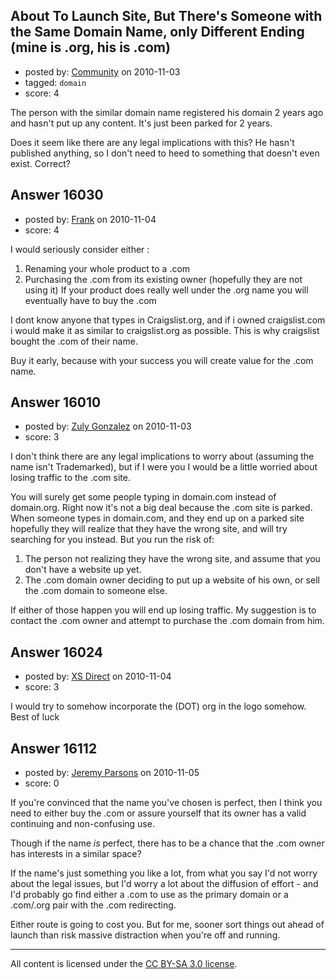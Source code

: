 ## About To Launch Site, But There's Someone with the Same Domain Name, only Different Ending (mine is .org, his is .com)

- posted by: [Community](https://stackexchange.com/users/-1/-1-community) on 2010-11-03
- tagged: `domain`
- score: 4

The person with the similar domain name registered his domain 2 years ago and hasn't put up any content. It's just been parked for 2 years.

Does it seem like there are any legal implications with this? He hasn't published anything, so I don't need to heed to something that doesn't even exist. Correct?


## Answer 16030

- posted by: [Frank](https://stackexchange.com/users/-1/4858-frank) on 2010-11-04
- score: 4

I would seriously consider either :
1. Renaming your whole product to a .com
2. Purchasing the .com from its existing owner (hopefully they are not using it)
   If your product does really well under the .org name you will eventually have to buy the .com

I dont know anyone that types in Craigslist.org,
and if i owned craigslist.com i would make it as similar to craigslist.org as possible.
This is why craigslist bought the .com of their name.

Buy it early, because with your success you will create value for the .com name. 


## Answer 16010

- posted by: [Zuly Gonzalez](https://stackexchange.com/users/-1/2692-zuly-gonzalez) on 2010-11-03
- score: 3

I don't think there are any legal implications to worry about (assuming the name isn't Trademarked), but if I were you I would be a little worried about losing traffic to the .com site.

You will surely get some people typing in domain.com instead of domain.org. Right now it's not a big deal because the .com site is parked. When someone types in domain.com, and they end up on a parked site hopefully they will realize that they have the wrong site, and will try searching for you instead. But you run the risk of:

 1. The person not realizing they have the wrong site, and assume that you don't have a website up yet.
 2. The .com domain owner deciding to put up a website of his own, or sell the .com domain to someone else. 

If either of those happen you will end up losing traffic. My suggestion is to contact the .com owner and attempt to purchase the .com domain from him.


## Answer 16024

- posted by: [XS Direct](https://stackexchange.com/users/-1/4834-xs-direct) on 2010-11-04
- score: 3

I would try to somehow incorporate the (DOT) org in the logo somehow. Best of luck


## Answer 16112

- posted by: [Jeremy Parsons](https://stackexchange.com/users/-1/4291-jeremy-parsons) on 2010-11-05
- score: 0

If you're convinced that the name you've chosen is perfect, then I think you need to either buy the .com or assure yourself that its owner has a valid continuing and non-confusing use.

Though if the name *is* perfect, there has to be a chance that the .com owner has interests in a similar space?

If the name's just something you like a lot, from what you say I'd not worry about the legal issues, but I'd worry a lot about the diffusion of effort - and I'd probably go find either a .com to use as the primary domain or a .com/.org pair with the .com redirecting.

Either route is going to cost you. But for me, sooner sort things out ahead of launch than risk massive distraction when you're off and running.



---

All content is licensed under the [CC BY-SA 3.0 license](https://creativecommons.org/licenses/by-sa/3.0/).
